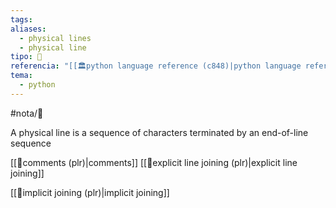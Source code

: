 ```yaml
---
tags: 
aliases:
  - physical lines
  - physical line
tipo: 📑
referencia: "[[🏛️python language reference (c848)|python language reference]]"
tema:
  - python
---
```


#nota/📑


A physical line is a sequence of characters terminated by an end-of-line sequence

[[📑comments (plr)|comments]]
[[📑explicit line joining (plr)|explicit line joining]]

[[📑implicit joining (plr)|implicit joining]]